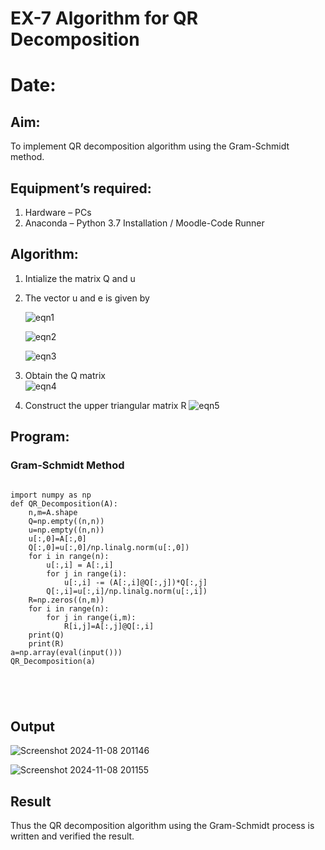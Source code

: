 # EX-7 Algorithm for QR Decomposition
# Date:
## Aim:
To implement QR decomposition algorithm using the Gram-Schmidt method.
## Equipment’s required:
1.	Hardware – PCs
2.	Anaconda – Python 3.7 Installation / Moodle-Code Runner
## Algorithm:
1.	Intialize the matrix Q and u
2.	The vector u and e is given by

    ![eqn1](./ex4.jpg)

    ![eqn2](./ex6.jpg)

    ![eqn3](./ex3.jpg)

3.	Obtain the Q matrix   
    ![eqn4](./ex1.jpg)
4.	Construct the upper triangular matrix R
    ![eqn5](./ex2.jpg)



## Program:
### Gram-Schmidt Method
```

import numpy as np
def QR_Decomposition(A):
    n,m=A.shape
    Q=np.empty((n,n))
    u=np.empty((n,n))
    u[:,0]=A[:,0]
    Q[:,0]=u[:,0]/np.linalg.norm(u[:,0])
    for i in range(n):
        u[:,i] = A[:,i]
        for j in range(i):
            u[:,i] -= (A[:,i]@Q[:,j])*Q[:,j]
        Q[:,i]=u[:,i]/np.linalg.norm(u[:,i])
    R=np.zeros((n,m))
    for i in range(n):
        for j in range(i,m):
            R[i,j]=A[:,j]@Q[:,i]
    print(Q)
    print(R)
a=np.array(eval(input()))
QR_Decomposition(a)





```

## Output

![Screenshot 2024-11-08 201146](https://github.com/user-attachments/assets/03254af9-dbea-4c26-9ee5-3170785f12e6)

![Screenshot 2024-11-08 201155](https://github.com/user-attachments/assets/dd67599e-fc7e-4520-9722-058d55ec6148)


## Result
Thus the QR decomposition algorithm using the Gram-Schmidt process is written and verified the result.

